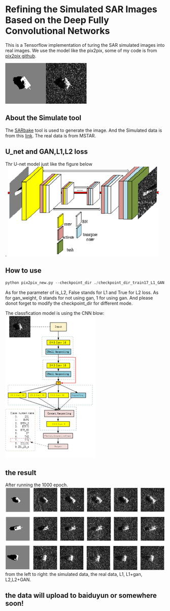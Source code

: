 # Refining the Simulated SAR Images Based on the Deep Fully Convolutional Networks
This is a Tensorflow implementation of turing the SAR simulated images into real images.
We use the model like the pix2pix, some of my code is from [pix2pix github](https://github.com/phillipi/pix2pix).


![image](https://github.com/wangzelong0663/my_refined_SAR/raw/master/image/1.png)<br>

## About the Simulate tool
The [SARbake](http://www2.compute.dtu.dk/~dmal/project.html) tool is used to generate the image. And the Simulated data is from this [link](https://data.mendeley.com/datasets/jxhsg8tj7g/2/files/34d52e09-4f9b-41b3-899f-29fa272c2d8e). The real data is from MSTAR.

## U_net and GAN,L1,L2 loss
Thr U-net model just like the figure below<br>.
![image](https://github.com/wangzelong0663/my_refined_SAR/raw/master/image/2.png)<br>

## How to use
```python
python pix2pix_new.py --checkpoint_dir ./checkpoint_dir_train17_L1_GAN --is_L2 False  --gan_weight 1
```
As for the parameter of is_L2, False stands for L1 and True for L2 loss. As for gan_weight, 0 stands for not using gan, 1 for using gan. And please donot forget  to modify the checkpoint_dir for different mode.

The classfication model is using the CNN blow:<br>
![image](https://github.com/wangzelong0663/my_refined_SAR/raw/master/image/3.png)<br>

## the result
After running the 1000 epoch.<br>
![image](https://github.com/wangzelong0663/my_refined_SAR/raw/master/image/4.png)<br>
from the left to right: the simulated data, the real data, L1, L1+gan, L2,L2+GAN.<br>

## the data will upload to baiduyun or somewhere soon!
